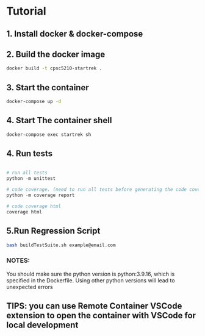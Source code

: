 # Tutorial

## 1. Install docker & docker-compose

## 2. Build the docker image

```bash
docker build -t cpsc5210-startrek .
```

## 3. Start the container

```bash
docker-compose up -d
```

## 4. Start The container shell

```bash
docker-compose exec startrek sh
```

## 4. Run tests

```python

# run all tests
python -m unittest

# code coverage. (need to run all tests before generating the code coverage report. Eg: python -m coverage run -m unittest && coverage report)
python -m coverage report

# code coverage html
coverage html
```

## 5.Run Regression Script
```bash
bash buildTestSuite.sh example@email.com
```
### NOTES:

You should make sure the python version is python:3.9.16, which is specified in the Dockerfile. Using other python versions will lead to unexpected errors

## TIPS: you can use Remote Container VSCode extension to open the container with VSCode for local development
